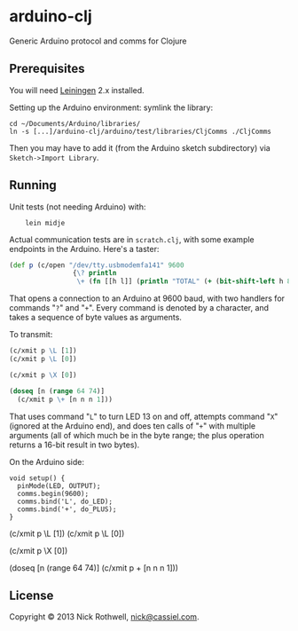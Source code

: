 arduino-clj
===========

Generic Arduino protocol and comms for Clojure

## Prerequisites

You will need [Leiningen](https://github.com/technomancy/leiningen) 2.x installed.

Setting up the Arduino environment: symlink the library:

    cd ~/Documents/Arduino/libraries/
    ln -s [...]/arduino-clj/arduino/test/libraries/CljComms ./CljComms

Then you may have to add it (from the Arduino sketch subdirectory) via
`Sketch->Import Library`.

## Running

Unit tests (not needing Arduino) with:

        lein midje

Actual communication tests are in `scratch.clj`, with some example endpoints in the Arduino. Here's a taster:

```clojure
(def p (c/open "/dev/tty.usbmodemfa141" 9600
                {\? println
                 \+ (fn [[h l]] (println "TOTAL" (+ (bit-shift-left h 8) l)))}))
```

That opens a connection to an Arduino at 9600 baud, with two handlers for commands "`?`" and "`+`". Every command is denoted by a character, and takes a sequence of byte values as arguments.

To transmit:

```clojure
(c/xmit p \L [1])
(c/xmit p \L [0])

(c/xmit p \X [0])

(doseq [n (range 64 74)]
  (c/xmit p \+ [n n n 1]))
```

That uses command "`L`" to turn LED 13 on and off, attempts command "`X`" (ignored at the Arduino end), and does ten calls of "`+`" with multiple arguments (all of which much be in the byte range; the plus operation returns a 16-bit result in two bytes).

On the Arduino side:

```
void setup() {
  pinMode(LED, OUTPUT);
  comms.begin(9600);
  comms.bind('L', do_LED);
  comms.bind('+', do_PLUS);
}
```






(c/xmit p \L [1])
(c/xmit p \L [0])

(c/xmit p \X [0])

(doseq [n (range 64 74)]
  (c/xmit p \+ [n n n 1]))


## License

Copyright © 2013 Nick Rothwell, nick@cassiel.com.
